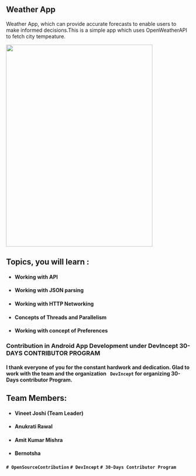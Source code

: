## Weather App
  Weather App, which can provide accurate forecasts to enable users to make informed decisions.This is a simple  app which uses OpenWeatherAPI to fetch city tempeature. 

<img src = "https://user-images.githubusercontent.com/69693530/102362870-e017ab00-3fda-11eb-96e3-9603a8d6adc0.gif" width="400" height="550">
 
## Topics, you will learn :
 * ####  Working with API
 * ####  Working with JSON parsing
 * ####  Working with HTTP Networking  
 * ####  Concepts of Threads and Parallelism
 * ####  Working with concept of Preferences  <br>
 
###  Contribution in Android App Development under DevIncept 30-DAYS CONTRIBUTOR PROGRAM
####  I thank everyone of you for the constant hardwork and dedication. Glad to work with the team and the organization ``` DevIncept``` for organizing 30-Days contributor Program.
 
 ## Team Members:
 * #### Vineet Joshi (Team Leader)
 * #### Anukrati Rawal
 * #### Amit Kumar Mishra
 * #### Bernotsha 
 
#### ```# OpenSourceContribution```    ```# DevIncept```    ```# 30-Days Contributor Program```




 

  
